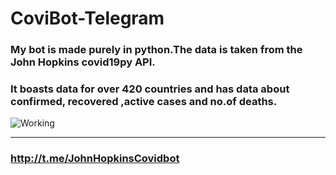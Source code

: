 # CoviBot-Telegram
### My bot is made purely in python.The data is taken from the John Hopkins covid19py API.
### It boasts data for over 420 countries and has data about confirmed, recovered ,active cases and no.of deaths.

![Working](Exampl.PNG)
***

### **http://t.me/JohnHopkinsCovidbot**
